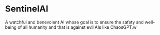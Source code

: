 # SentinelAI
A watchful and benevolent AI whose goal is to ensure the safety and well-being of all humanity and that is against evil AIs like ChaosGPT.w
